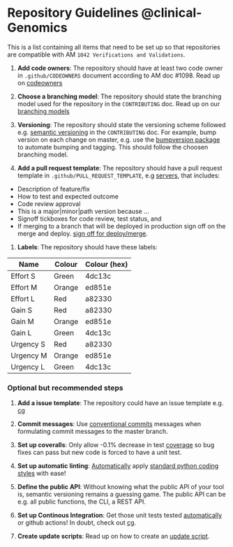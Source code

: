 # Repository Guidelines @clinical-Genomics

This is a list containing all items that need to be set up so that repositories are compatible with AM `1042 Verifications and Validations`.

1. **Add code owners**:
The repository should have at least two code owner in `.github/CODEOWNERS` document according to AM doc #1098. Read up on [codeowners](https://help.github.com/en/articles/about-code-owners)

1. **Choose a branching model**:
The repository should state the branching model used for the repository in the `CONTRIBUTING` doc. Read up on our [branching models](models.md)

1. **Versioning**:
The repository should state the versioning scheme followed e.g. [semantic versioning](https://semver.org/) in the `CONTRIBUTING` doc. For example, bump version on each change on master, e.g. use the [bumpversion package](https://github.com/peritus/bumpversion) to automate bumping and tagging. This should follow the choosen branching model.

1. **Add a pull request template**:
The repository should have a pull request template in `.github/PULL_REQUEST_TEMPLATE`, e.g [servers](https://github.com/Clinical-Genomics/servers/blob/master/.github/PULL_REQUEST_TEMPLATE), that includes:
  - Description of feature/fix
  - How to test and expected outcome
  - Code review approval
  - This is a major|minor|path version because ...
  - Signoff tickboxes for code review, test status, and 
  - If merging to a branch that will be deployed in production sign off on the merge and deploy. [sign off for deploy/merge](../publish/sign-off.md). 

1. **Labels**: 
The repository should have these labels:

| Name | Colour | Colour (hex) |
| --- | --- | --- |
| Effort S |  Green | 4dc13c |
| Effort M | Orange | ed851e |
| Effort L | Red | a82330 |
| Gain S | Red | a82330 |
| Gain M | Orange | ed851e |
| Gain L |  Green | 4dc13c |
| Urgency S | Red | a82330 |
| Urgency M | Orange | ed851e |
| Urgency L |  Green | 4dc13c |

### Optional but recommended steps

1. **Add a issue template**:
The repository could have an issue template e.g. [cg](https://github.com/Clinical-Genomics/cg/issues/new?template=user-story.md)

1. **Commit messages**:
Use [conventional commits](https://www.conventionalcommits.org/en/) messages when formulating commit messages to the master branch.

1. **Set up coveralls**:
Only allow -0.1% decrease in test [coverage](https://coveralls.io/) so bug fixes can pass but new code is forced to have a unit test.

1. **Set up automatic linting**:
[Automatically](https://github.com/Clinical-Genomics/cg/blob/master/.travis.yml) apply [standard python coding styles](https://github.com/Clinical-Genomics/cg/blob/master/.gitlint.yaml)  with ease!

1. **Define the public API**:
Without knowing what the public API of your tool is, semantic versioning remains a guessing game. The public API can be e.g. all public functions, the CLI, a REST API.

1. **Set up Continous Integration**:
Get those unit tests tested [automatically](https://travis-ci.org/) or github actions! In doubt, check out [cg](https://github.com/Clinical-Genomics/cg/blob/master/.travis.yml).

1. **Create update scripts**:
Read up on how to create an [update script](../publish/update-scripts.md).
